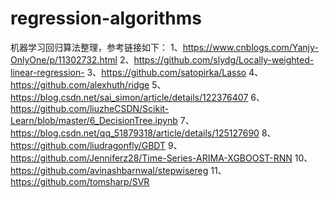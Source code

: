 # regression-algorithms
机器学习回归算法整理，参考链接如下：
1、https://www.cnblogs.com/Yanjy-OnlyOne/p/11302732.html
2、https://github.com/slydg/Locally-weighted-linear-regression-
3、https://github.com/satopirka/Lasso
4、https://github.com/alexhuth/ridge
5、https://blog.csdn.net/sai_simon/article/details/122376407
6、https://github.com/liuzheCSDN/Scikit-Learn/blob/master/6_DecisionTree.ipynb
7、https://blog.csdn.net/qq_51879318/article/details/125127690
8、https://github.com/liudragonfly/GBDT
9、https://github.com/Jenniferz28/Time-Series-ARIMA-XGBOOST-RNN
10、https://github.com/avinashbarnwal/stepwisereg
11、https://github.com/tomsharp/SVR

